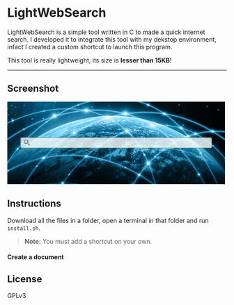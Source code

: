 # LightWebSearch

LightWebSearch is a simple tool written in C to made a quick internet search. I developed it to integrate this tool with my dekstop environment, infact I created a custom shortcut to launch this program.

This tool is really lightweight, its size is **lesser than 15KB**!

----------

## Screenshot

![screenshot](https://raw.githubusercontent.com/echo-devim/lightwebsearch/master/screenshot/lightwebsearch.png)

## Instructions
Download all the files in a folder, open a terminal in that folder and run `install.sh`.

> **Note:** You must add a shortcut on your own.

#### <i class="icon-file"></i> Create a document

## License

GPLv3
